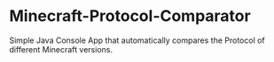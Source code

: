 # Minecraft-Protocol-Comparator
Simple Java Console App that automatically compares the Protocol of different Minecraft versions.

